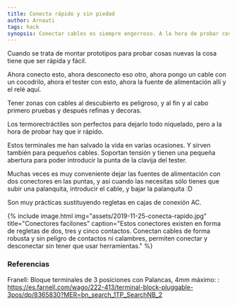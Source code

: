 ```yaml
---
title: Conecta rápido y sin piedad
author: Arnauti
tags: hack
synopsis: Conectar cables es siempre engorroso. A la hora de probar cosas conecta rápido y con seguridad.
---
```


Cuando se trata de montar prototipos para probar cosas nuevas la cosa tiene que ser rápida y fácil.

Ahora conecto esto, ahora desconecto eso otro, ahora pongo un cable con un cocodrilo, ahora el tester con esto, ahora la fuente de alimentación allí y el relé aquí.

Tener zonas con cables al descubierto es peligroso, y al fin y al cabo primero pruebas y después refinas y decoras.

Los termorectráctiles son perfectos para dejarlo todo niquelado, pero a la hora de probar hay que ir rápido.

Estos terminales me han salvado la vida en varias ocasiones. Y sirven también para pequeños cables. Soportan tensión y tienen una pequeña abertura para poder introducir la punta de la clavija del tester. 

Muchas veces es muy conveniente dejar las fuentes de alimentación con dos conectores en las puntas, y así cuando las necesitas sólo tienes que subir una palanquita, introducir el cable, y bajar la palanquita :D

Son muy prácticas sustituyendo regletas en cajas de conexión AC.

{% include image.html
  img="assets/2019-11-25-conecta-rapido.jpg"
  title="Conectores facilones"
  caption="Estos conectores existen en forma de regletas de dos, tres y cinco contactos. Conectan cables de forma robusta y sin peligro de contactos ni calambres, permiten conectar y desconectar sin tener que usar herramientas."
 %}

### Referencias

Franell: Bloque terminales de 3 posiciones con Palancas, 4mm máximo:
: <https://es.farnell.com/wago/222-413/terminal-block-pluggable-3pos/dp/8365830?MER=bn_search_1TP_SearchNB_2>
